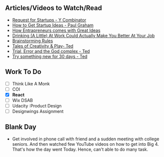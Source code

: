 ## Articles/Videos to Watch/Read
- [Request for Startups - Y Combinator](https://www.ycombinator.com/rfs/)
- [How to Get Startup Ideas - Paul Graham](http://paulgraham.com/startupideas.html)
- [How Entrapreneurs comes with Great Ideas](https://www.wsj.com/articles/SB10001424127887324445904578283792526004684)
- [Drinking (A Little) At Work Could Actually Make You Better At Your Job](https://www.huffpost.com/entry/alcohol-creativity-the-problem-solver_n_6368810)
- [Brainstorming Rules](https://www.youtube.com/watch?v=W1h5L_0rFz8)
- [Tales of Creativity & Play- Ted](https://www.ted.com/talks/tim_brown_tales_of_creativity_and_play)
- [Trial, Error and the God complex - Ted](https://www.ted.com/talks/tim_harford_trial_error_and_the_god_complex)
- [Try something new for 30 days - Ted](https://www.ted.com/talks/matt_cutts_try_something_new_for_30_days) 
## Work To Do
- [ ] Think Like A Monk
- [ ] COI
- [x] **React**
- [ ] Wix DSAB
- [ ] Udacity :Product Design
- [ ] Designwings Assignment
## Blank Day
- Get involved in phone call with friend and a sudden meeting with college seniors. And then watched few YouTube videos on how to get into Big 4. That's how the day went Today. Hence, can't able to do many task.
